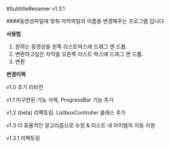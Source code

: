 #SubtitleRenamer v1.3.1

####동영상파일에 맞춰 자막파일의 이름을 변경해주는 프로그램 입니다

**사용법**

1. 원하는 동영상을 왼쪽 리스트박스에 드래그 앤 드롭.
2. 변환하고싶은 자막을 오른쪽 리스트 박스에 드래그 앤 드롭.
3. 변환

**변경이력**

v1.0  초기 리비전

v1.1  미구현된 기능 삭제, ProgressBar 기능 추가

v1.2  (beta) 리팩토링. ListboxController 클래스 추가

v1.3  더 효율적인 알고리즘으로 수정 & 리스트 내 아이템의 이동 지원

v1.3.1 리팩토링

